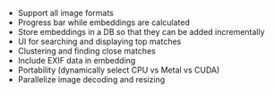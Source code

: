 * Support all image formats
* Progress bar while embeddings are calculated
* Store embeddings in a DB so that they can be added incrementally
* UI for searching and displaying top matches
* Clustering and finding close matches
* Include EXIF data in embedding
* Portability (dynamically select CPU vs Metal vs CUDA)
* Parallelize image decoding and resizing
